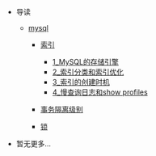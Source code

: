 * 导读
    * [mysql](/study/mysql/)
        * [索引](/study/mysql/索引/README)
            * [1_MySQL的存储引擎](/study/mysql/索引/1_MySQL的存储引擎/)
            * [2_索引分类和索引优化](/study/mysql/索引/2_索引分类和索引优化/)
            * [3_索引的创建时机](/study/mysql/索引/3_索引的创建时机/)
            * [4_慢查询日志和show profiles](/study/mysql/索引/4_慢查询日志和showprofiles/)

        * [事务隔离级别](/study/mysql/事务隔离级别/)
        * [锁](/study/mysql/锁/)
   



* 暂无更多...
